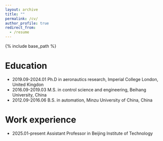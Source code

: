 ```yaml
---
layout: archive
title: ""
permalink: /cv/
author_profile: true
redirect_from:
  - /resume
---
```


{% include base_path %}

Education
======
* 2019.09-2024.01 Ph.D in aeronautics research, Imperial College London, United Kingdon
* 2016.09-2019.03 M.S. in control science and engineering, Beihang University, China
* 2012.09-2016.06 B.S. in automation, Minzu University of China, China

Work experience
======

* 2025.01-present  Assistant Professor in Beijing Institute of Technology
  